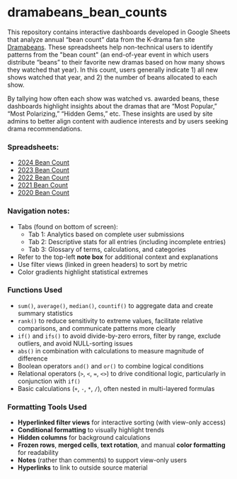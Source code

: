 # dramabeans_bean_counts
This repository contains interactive dashboards developed in Google Sheets that analyze annual “bean count” data from the K-drama fan site [Dramabeans](https://dramabeans.com/2024/12/2024-year-in-review-the-bean-count/). These spreadsheets help non-technical users to identify patterns from the "bean count" (an end-of-year event in which users distribute “beans” to their favorite new dramas based on how many shows they watched that year). In this count, users generally indicate 1) all new shows watched that year, and 2) the number of beans allocated to each show.

By tallying how often each show was watched vs. awarded beans, these dashboards highlight insights about the dramas that are “Most Popular,” “Most Polarizing,” “Hidden Gems,” etc. These insights are used by site admins to better align content with audience interests and by users seeking drama recommendations.

### Spreadsheets: 
* [2024 Bean Count](https://docs.google.com/spreadsheets/d/1dm5vckr77QCW92UzOKAdIPrwPIidBlj_qi8fV4xKdRo/edit?usp=sharing)
* [2023 Bean Count](https://docs.google.com/spreadsheets/d/1wf7pt5k6NohPdhB83O6betdIG8pU0rYaoy5A1mhzf-k/edit?usp=sharing)
* [2022 Bean Count](https://docs.google.com/spreadsheets/d/1Z_PwDqfpG8z065ygWk20bZyBlsA_dL8GtxLNaytRP6k/edit?usp=sharing)
* [2021 Bean Count](https://docs.google.com/spreadsheets/d/1Kp4w_q9tjuomLAjpjEGa5Z4pLbawOFtF_J5VehRVgso/edit?usp=sharing)
* [2020 Bean Count](https://docs.google.com/spreadsheets/d/1_ie06J185jRj26r_p4ik83A9kkqgjhNNB9FMRaImA4A/edit?usp=sharing)

### Navigation notes:
* Tabs (found on bottom of screen):
  - Tab 1: Analytics based on complete user submissions
  - Tab 2: Descriptive stats for all entries (including incomplete entries)
  - Tab 3: Glossary of terms, calculations, and categories
* Refer to the top-left **note box** for additional context and explanations
* Use filter views (linked in green headers) to sort by metric
* Color gradients highlight statistical extremes

### Functions Used
* `sum()`, `average()`, `median()`, `countif()` to aggregate data and create summary statistics
* `rank()` to reduce sensitivity to extreme values, facilitate relative comparisons, and communicate patterns more clearly
* `if()` and `ifs()` to avoid divide-by-zero errors, filter by range, exclude outliers, and avoid NULL-sorting issues
* `abs()` in combination with calculations to measure magnitude of difference
* Boolean operators `and()` and `or()` to combine logical conditions
* Relational operators (`>`, `<`, `=`, `<>`) to drive conditional logic, particularly in conjunction with `if()`
* Basic calculations (`+`, `-`, `*`, `/`), often nested in multi-layered formulas

### Formatting Tools Used
* **Hyperlinked filter views** for interactive sorting (with view-only access)
* **Conditional formatting** to visually highlight trends
* **Hidden columns** for background calculations
* **Frozen rows**, **merged cells**, **text rotation**, and manual **color formatting** for readability
* **Notes** (rather than comments) to support view-only users
* **Hyperlinks** to link to outside source material
